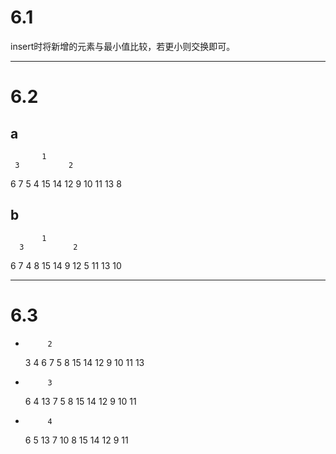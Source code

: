# 6.1
insert时将新增的元素与最小值比较，若更小则交换即可。

-----
# 6.2
## a
           1
     3           2
  6     7     5     4
15 14 12  9 10 11 13  8

## b
           1
	  3           2
  6     7      4      8
15 14  9  12  5  11 13 10

-----
# 6.3
-          2
     3           4
  6     7     5     8
15 14 12  9 10 11 13
-          3
     6           4
  13     7     5     8
15 14 12  9 10 11
-          4
     6           5
  13     7     10     8
15 14 12  9 11



 
